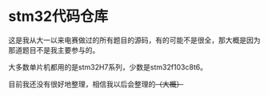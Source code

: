 # stm32代码仓库

这是我从大一以来电赛做过的所有题目的源码，有的可能不是很全，那大概是因为那道题目不是我主要参与的。

大多数单片机都用的是stm32H7系列，少数是stm32f103c8t6。

目前我还没有很好地整理，相信我以后会整理的~~（大概）~~
